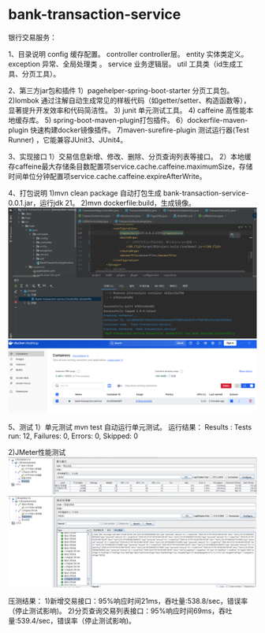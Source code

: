 # bank-transaction-service

银行交易服务：

1、目录说明
config 缓存配置。
controller controller层。
entity 实体类定义。
exception 异常、全局处理类 。
service 业务逻辑层。
util 工具类（id生成工具、分页工具）。

2、第三方jar包和插件
1）pagehelper-spring-boot-starter 分页工具包。 
2)lombok 通过注解自动生成常见的样板代码（如getter/setter、构造函数等），显著提升开发效率和代码简洁性。
3) junit 单元测试工具。
4) caffeine 高性能本地缓存库。
5) spring-boot-maven-plugin打包插件。 6）dockerfile-maven-plugin 快速构建docker镜像插件。 7)maven-surefire-plugin 测试运行器(Test Runner)
   ，它能兼容JUnit3、JUnit4。

3、实现接口 1）交易信息新增、修改、删除、分页查询列表等接口。
2）本地缓存caffeine最大存储条目数配置项service.cache.caffeine.maximumSize，存储时间单位分钟配置项service.cache.caffeine.expireAfterWrite。

4、打包说明 1)mvn clean package 自动打包生成 bank-transaction-service-0.0.1.jar，运行jdk 21。 2)mvn dockerfile:build，生成镜像。
![img_2.png](img_2.png)
![img_3.png](img_3.png)

5、测试 1）单元测试 mvn test 自动运行单元测试。 运行结果： Results :
Tests run: 12, Failures: 0, Errors: 0, Skipped: 0

2)JMeter性能测试
![img.png](img.png)
![img_1.png](img_1.png)

压测结果：
1)新增交易接口：95%响应时间21ms，吞吐量:538.8/sec，错误率（停止测试影响)。
2)分页查询交易列表接口：95%响应时间69ms，吞吐量:539.4/sec，错误率（停止测试影响)。
